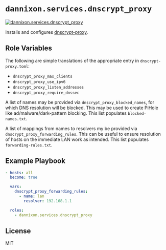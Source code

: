 # `dannixon.services.dnscrypt_proxy`

[![dannixon.services.dnscrypt_proxy](https://github.com/DanNixon/ansible-services/actions/workflows/dnscrypt_proxy.yml/badge.svg?branch=main)](https://github.com/DanNixon/ansible-services/actions/workflows/dnscrypt_proxy.yml)

Installs and configures [dnscrypt-proxy](https://github.com/DNSCrypt/dnscrypt-proxy).

## Role Variables

The following are simple translations of the appropriate entry in `dnscrypt-proxy.toml`:

  - `dnscrypt_proxy_max_clients`
  - `dnscrypt_proxy_use_ipv6`
  - `dnscrypt_proxy_listen_addresses`
  - `dnscrypt_proxy_require_dnssec`

A list of names may be provided via `dnscrypt_proxy_blocked_names`, for which DNS resolution will be blocked.
This may be used to create PiHole like ad/malware/dark-pattern blocking.
This list populates `blocked-names.txt`.

A list of mappings from names to resolvers my be provided via `dnscrypt_proxy_forwarding_rules`.
This can be useful to ensure resolution of hosts on the immediate LAN work as intended.
This list populates `forwarding-rules.txt`.

## Example Playbook

```yaml
- hosts: all
  become: true

  vars:
    dnscrypt_proxy_forwarding_rules:
      - name: lan
        resolver: 192.168.1.1

  roles:
    - dannixon.services.dnscrypt_proxy
```

## License

MIT
